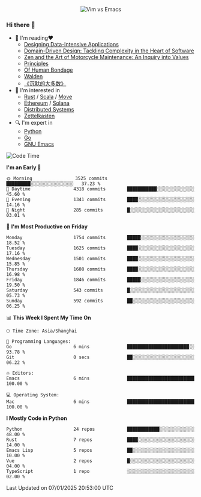 <p align="center">
    <img src="https://gist.githubusercontent.com/coldnight/e696baffb094e71c96cb302118878eae/raw/40ea5053a6f66cc65f90f437e4173497da225958/banner.gif" alt="Vim vs Emacs" />
</p>

### Hi there 👋

- 📖 I'm reading❤️
    + [Designing Data-Intensive Applications](https://www.oreilly.com/library/view/designing-data-intensive-applications/9781491903063/)
    + [Domain-Driven Design: Tackling Complexity in the Heart of Software](https://www.dddcommunity.org/book/evans_2003/)
    + [Zen and the Art of Motorcycle Maintenance: An Inquiry into Values](https://en.wikipedia.org/wiki/Zen_and_the_Art_of_Motorcycle_Maintenance)
    + [Principles](https://www.principles.com/)
    + [Of Human Bondage](https://en.wikipedia.org/wiki/Of_Human_Bondage)
    + [Walden](https://en.wikipedia.org/wiki/Walden)
    + [《沉默的大多数》](https://en.wikipedia.org/wiki/Silent_majority)
- 🌱 I'm interested in
    + [Rust](https://www.rust-lang.org/) / [Scala](https://www.scala-lang.org/) / [Move](https://github.com/move-language/move/)
    + [Ethereum](https://ethereum.org/en/) / [Solana](https://solana.com/)
	+ [Distributed Systems](https://www.linuxzen.com/notes/topics/20200320174417_%E5%88%86%E5%B8%83%E5%BC%8F/)
	+ [Zettelkasten](https://www.linuxzen.com/notes/notes/20220120080920-slip_box/)
- 🔍 I'm expert in
    + [Python](https://www.python.org/)
    + [Go](https://go.dev/)
    + [GNU Emacs](https://www.gnu.org/software/emacs/)

<!--START_SECTION:waka-->
![Code Time](http://img.shields.io/badge/Code%20Time-3%2C208%20hrs%2022%20mins-blue)

**I'm an Early 🐤** 

```text
🌞 Morning                3525 commits        █████████░░░░░░░░░░░░░░░░   37.23 % 
🌆 Daytime                4318 commits        ███████████░░░░░░░░░░░░░░   45.60 % 
🌃 Evening                1341 commits        ████░░░░░░░░░░░░░░░░░░░░░   14.16 % 
🌙 Night                  285 commits         █░░░░░░░░░░░░░░░░░░░░░░░░   03.01 % 
```
📅 **I'm Most Productive on Friday** 

```text
Monday                   1754 commits        █████░░░░░░░░░░░░░░░░░░░░   18.52 % 
Tuesday                  1625 commits        ████░░░░░░░░░░░░░░░░░░░░░   17.16 % 
Wednesday                1501 commits        ████░░░░░░░░░░░░░░░░░░░░░   15.85 % 
Thursday                 1608 commits        ████░░░░░░░░░░░░░░░░░░░░░   16.98 % 
Friday                   1846 commits        █████░░░░░░░░░░░░░░░░░░░░   19.50 % 
Saturday                 543 commits         █░░░░░░░░░░░░░░░░░░░░░░░░   05.73 % 
Sunday                   592 commits         ██░░░░░░░░░░░░░░░░░░░░░░░   06.25 % 
```


📊 **This Week I Spent My Time On** 

```text
🕑︎ Time Zone: Asia/Shanghai

💬 Programming Languages: 
Go                       6 mins              ███████████████████████░░   93.78 % 
Git                      0 secs              ██░░░░░░░░░░░░░░░░░░░░░░░   06.22 % 

🔥 Editors: 
Emacs                    6 mins              █████████████████████████   100.00 % 

💻 Operating System: 
Mac                      6 mins              █████████████████████████   100.00 % 
```

**I Mostly Code in Python** 

```text
Python                   24 repos            ████████████░░░░░░░░░░░░░   48.00 % 
Rust                     7 repos             ████░░░░░░░░░░░░░░░░░░░░░   14.00 % 
Emacs Lisp               5 repos             ██░░░░░░░░░░░░░░░░░░░░░░░   10.00 % 
Vue                      2 repos             █░░░░░░░░░░░░░░░░░░░░░░░░   04.00 % 
TypeScript               1 repo              ░░░░░░░░░░░░░░░░░░░░░░░░░   02.00 % 
```




 Last Updated on 07/01/2025 20:53:00 UTC
<!--END_SECTION:waka-->
